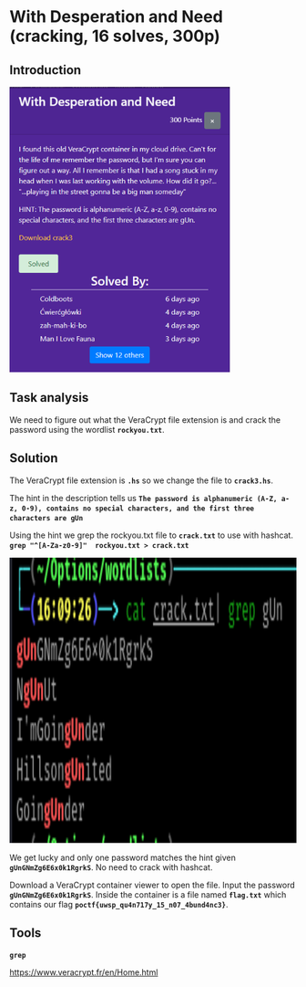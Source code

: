 # With Desperation and Need (cracking, 16 solves, 300p)

## Introduction

<p align="left">
  <img height=500 img src=./readme_assets/challenge.PNG/>
</p>


## Task analysis

We need to figure out what the VeraCrypt file extension is and crack the password using the wordlist **`rockyou.txt`**.  

## Solution

The VeraCrypt file extension is **`.hs`** so we change the file to **`crack3.hs`**.

The hint in the description tells us **`The password is alphanumeric (A-Z, a-z, 0-9), contains no special characters, and the first three characters are gUn`**

Using the hint we grep the rockyou.txt file to **`crack.txt`** to use with hashcat. **`grep "^[A-Za-z0-9]"  rockyou.txt > crack.txt`**

<p align="left">
  <img height=500 img src=./readme_assets/gUn.PNG/>
</p>

We get lucky and only one password matches the hint given **`gUnGNmZg6E6x0k1RgrkS`**. No need to crack with hashcat.

Download a VeraCrypt container viewer to open the file. Input the password **`gUnGNmZg6E6x0k1RgrkS`**. Inside the container is a file named **`flag.txt`** which contains our flag **`poctf{uwsp_qu4n717y_15_n07_4bund4nc3}`**.


## Tools

**`grep`**

https://www.veracrypt.fr/en/Home.html
